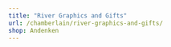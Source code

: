 ```yaml
---
title: "River Graphics and Gifts"
url: /chamberlain/river-graphics-and-gifts/
shop: Andenken
---
```

